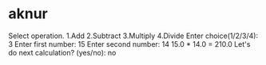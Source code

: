 # aknur
Select operation.
1.Add
2.Subtract
3.Multiply
4.Divide
Enter choice(1/2/3/4): 3
Enter first number: 15
Enter second number: 14
15.0 * 14.0 = 210.0
Let's do next calculation? (yes/no): no
